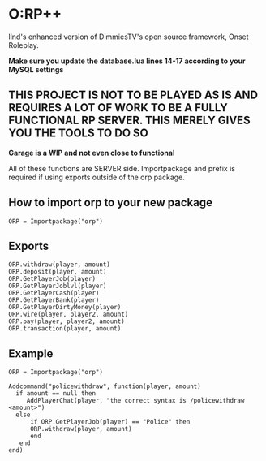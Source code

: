 # O:RP++
 llnd's enhanced version of DimmiesTV's open source framework, Onset Roleplay.

**Make sure you update the database.lua lines 14-17 according to your MySQL settings**



## THIS PROJECT IS NOT TO BE PLAYED AS IS AND REQUIRES A LOT OF WORK TO BE A FULLY FUNCTIONAL RP SERVER. THIS MERELY GIVES YOU THE TOOLS TO DO SO
**Garage is a WIP and not even close to functional**



All of these functions are SERVER side.
Importpackage and prefix is required if using exports outside of the orp package.

## How to import orp to your new package
```
ORP = Importpackage("orp")
```
## Exports
```
ORP.withdraw(player, amount)
ORP.deposit(player, amount)
ORP.GetPlayerJob(player)
ORP.GetPlayerJoblvl(player)
ORP.GetPlayerCash(player)
ORP.GetPlayerBank(player)
ORP.GetPlayerDirtyMoney(player)
ORP.wire(player, player2, amount)
ORP.pay(player, player2, amount)
ORP.transaction(player, amount)
```

## Example
```
ORP = Importpackage("orp")

Addcommand("policewithdraw", function(player, amount)
  if amount == null then
     AddPlayerChat(player, "the correct syntax is /policewithdraw <amount>")
  else
      if ORP.GetPlayerJob(player) == "Police" then
      ORP.withdraw(player, amount)
      end
   end
end)
```




